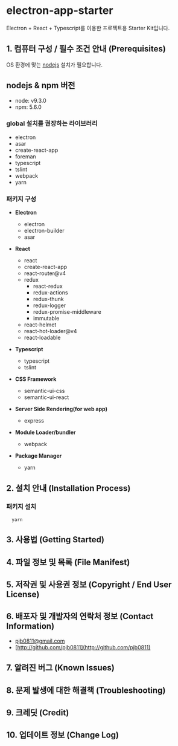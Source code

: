 # electron-app-starter
Electron + React + Typescript를 이용한 프로젝트용 Starter Kit입니다.

## 1. 컴퓨터 구성 / 필수 조건 안내 (Prerequisites)
OS 환경에 맞는 [nodejs](https://nodejs.org/ko/) 설치가 필요합니다.

## nodejs & npm 버전
- node: v9.3.0
- npm: 5.6.0

### global 설치를 권장하는 라이브러리
- electron
- asar
- create-react-app
- foreman
- typescript
- tslint
- webpack
- yarn

### 패키지 구성
- **Electron**
  - electron
  - electron-builder
  - asar

- **React**
  - react
  - create-react-app
  - react-router@v4
  - redux
    - react-redux
    - redux-actions
    - redux-thunk
    - redux-logger
    - redux-promise-middleware
    - immutable
  - react-helmet
  - react-hot-loader@v4
  - react-loadable

- **Typescript**
  - typescript
  - tslint

- **CSS Framework**
  - semantic-ui-css
  - semantic-ui-react

- **Server Side Rendering(for web app)**
  - express

- **Module Loader/bundler**
  - webpack

- **Package Manager**
  - yarn

## 2. 설치 안내 (Installation Process)

### 패키지 설치
```
  yarn 
```
## 3. 사용법 (Getting Started)
## 4. 파일 정보 및 목록 (File Manifest)
## 5. 저작권 및 사용권 정보 (Copyright / End User License)
## 6. 배포자 및 개발자의 연락처 정보 (Contact Information)
- [pjb0811@gmail.com](mailto:pjb0811@gmail.com)
- [http://github.com/pjb0811](http://github.com/pjb0811)
## 7. 알려진 버그 (Known Issues)
## 8. 문제 발생에 대한 해결책 (Troubleshooting)
## 9. 크레딧 (Credit)
## 10. 업데이트 정보 (Change Log)
